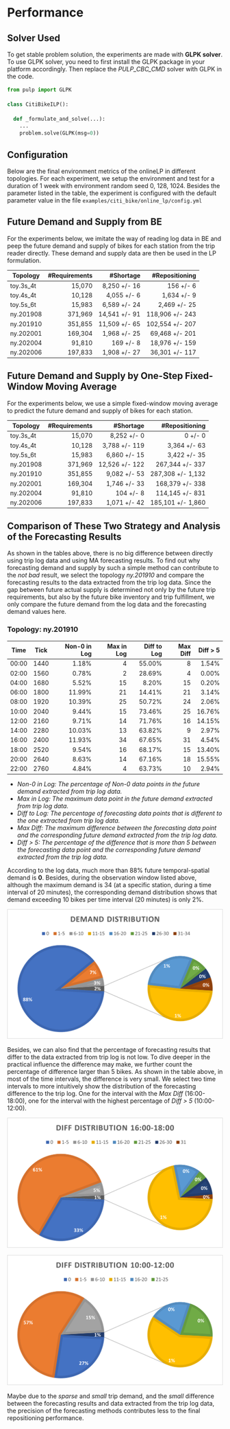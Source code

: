 # Performance

## Solver Used

To get stable problem solution, the experiments are made with **GLPK solver**.
To use GLPK solver, you need to first install the GLPK package in your platform
accordingly. Then replace the *PULP_CBC_CMD* solver with GLPK in the code.

```python
from pulp import GLPK

class CitiBikeILP():

  def _formulate_and_solve(...):
    ...
    problem.solve(GLPK(msg=0))
```

## Configuration

Below are the final environment metrics of the onlineLP in different topologies.
For each experiment, we setup the environment and test for a duration of 1 week
with environment random seed 0, 128, 1024.  Besides the parameter listed in the
table, the experiment is configured with the default parameter value in the file
`examples/citi_bike/online_lp/config.yml`

## Future Demand and Supply from BE

For the experiments below, we imitate the way of reading log data in BE and peep
the future demand and supply of bikes for each station from the trip reader
directly. These demand and supply data are then be used in the LP formulation.

Topology  | #Requirements | #Shortage     | #Repositioning
----------|--------------:|--------------:|----------------:
toy.3s_4t |  15,070       |  8,250 +/- 16 |     156 +/-   6
toy.4s_4t |  10,128       |  4,055 +/-  6 |   1,634 +/-   9
toy.5s_6t |  15,983       |  6,589 +/- 24 |   2,469 +/-  25
ny.201908 | 371,969       | 14,541 +/- 91 | 118,906 +/- 243
ny.201910 | 351,855       | 11,509 +/- 65 | 102,554 +/- 207
ny.202001 | 169,304       |  1,968 +/- 25 |  69,468 +/- 201
ny.202004 |  91,810       |    169 +/-  8 |  18,976 +/- 159
ny.202006 | 197,833       |  1,908 +/- 27 |  36,301 +/- 117

## Future Demand and Supply by One-Step Fixed-Window Moving Average

For the experiments below, we use a simple fixed-window moving average to predict
the future demand and supply of bikes for each station.

Topology  | #Requirements | #Shortage      | #Repositioning
----------|--------------:|---------------:|------------------:
toy.3s_4t |  15,070       |  8,252 +/-   0 |       0 +/-     0
toy.4s_4t |  10,128       |  3,788 +/- 119 |   3,364 +/-    63
toy.5s_6t |  15,983       |  6,860 +/-  15 |   3,422 +/-    35
ny.201908 | 371,969       | 12,526 +/- 122 | 267,344 +/-   337
ny.201910 | 351,855       |  9,082 +/-  53 | 287,308 +/- 1,132
ny.202001 | 169,304       |  1,746 +/-  33 | 168,379 +/-   338
ny.202004 |  91,810       |    104 +/-   8 | 114,145 +/-   831
ny.202006 | 197,833       |  1,071 +/-  42 | 185,101 +/- 1,860

## Comparison of These Two Strategy and Analysis of the Forecasting Results

As shown in the tables above, there is no big difference between directly using
trip log data and using MA forecasting results. To find out why forecasting demand
and supply by such a simple method can contribute to the *not bad* result, we
select the topology *ny.201910* and compare the forecasting results to the data
extracted from the trip log data. Since the gap between future actual supply is
determined not only by the future trip requirements, but also by the future bike
inventory and trip fulfillment, we only compare the future demand from the log
data and the forecasting demand values here.

### Topology: ny.201910

 Time | Tick | Non-0 in Log | Max in Log | Diff to Log | Max Diff | Diff > 5
:----:|:----:|-------------:|-----------:|------------:|---------:|---------:
00:00 | 1440 |  1.18%       |          4 | 55.00%      |       8  |   1.54%
02:00 | 1560 |  0.78%       |          2 | 28.69%      |       4  |   0.00%
04:00 | 1680 |  5.52%       |         15 |  8.20%      |      15  |   0.20%
06:00 | 1800 | 11.99%       |         21 | 14.41%      |      21  |   3.14%
08:00 | 1920 | 10.39%       |         25 | 50.72%      |      24  |   2.06%
10:00 | 2040 |  9.44%       |         15 | 73.46%      |      25  |  16.76%
12:00 | 2160 |  9.71%       |         14 | 71.76%      |      16  |  14.15%
14:00 | 2280 | 10.03%       |         13 | 63.82%      |       9  |   2.97%
16:00 | 2400 | 11.93%       |         34 | 67.65%      |      31  |   4.54%
18:00 | 2520 |  9.54%       |         16 | 68.17%      |      15  |  13.40%
20:00 | 2640 |  8.63%       |         14 | 67.16%      |      18  |  15.55%
22:00 | 2760 |  4.84%       |          4 | 63.73%      |      10  |   2.94%

- *Non-0 in Log: The percentage of Non-0 data points in the future demand extracted from trip log data.*
- *Max in Log: The maximum data point in the future demand extracted from trip log data.*
- *Diff to Log: The percentage of forecasting data points that is different to the one extracted from trip log data.*
- *Max Diff: The maximum difference between the forecasting data point and the corresponding future demand
extracted from the trip log data.*
- *Diff > 5: The percentage of the difference that is more than 5 between the
forecasting data point and the corresponding future demand extracted from the trip log data.*

According to the log data, much more than 88% future temporal-spatial demand is
**0**. Besides, during the observation window listed above, although the maximum
demand is 34 (at a specific station, during a time interval of 20 minutes), the
corresponding demand distribution shows that demand exceeding 10 bikes per time
interval (20 minutes) is only 2%.

![Demand Distribution Between Tick 2400 ~ Tick 2519](./LogDemand.ny201910.2400.png)

Besides, we can also find that the percentage of forecasting results that differ
to the data extracted from trip log is not low. To dive deeper in the practical
influence the difference may make, we further count the percentage of difference
larger than 5 bikes. As shown in the table above, in most of the time intervals,
the difference is very small. We select two time intervals to more intuitively
show the distribution of the forecasting difference to the trip log. One for the
interval with the *Max Diff* (16:00-18:00), one for the interval with the highest
percentage of *Diff > 5* (10:00-12:00).

![Demand Distribution Between Tick 2400 ~ Tick 2519](./DemandDiff.ny201910.2400.png)

![Demand Distribution Between Tick 2040 ~ Tick 2159](./DemandDiff.ny201910.2040.png)

Maybe due to the *sparse* and *small* trip demand, and the *small* difference
between the forecasting results and data extracted from the trip log data, the
precision of the forecasting methods contributes less to the final repositioning
performance.
